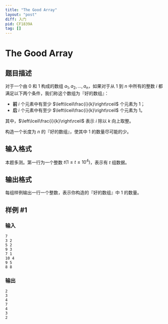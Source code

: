 ```yaml
---
title: "The Good Array"
layout: "post"
diff: 入门
pid: CF1839A
tag: []
---
```


# The Good Array

## 题目描述

对于一个由 $0$ 和 $1$ 构成的数组 $a_1,a_2,\dots,a_n$，如果对于从 $1$ 到 $n$ 中所有的整数 $i$ 都满足以下两个条件，我们称这个数组为『好的数组』：
- **前** $i$ 个元素中有至少 $\left\lceil\frac{i}{k}\right\rceil$ 个元素为 $1$；
- **后** $i$ 个元素中有至少 $\left\lceil\frac{i}{k}\right\rceil$ 个元素为 $1$。

其中，$\left\lceil\frac{i}{k}\right\rceil$ 表示 $i$ 除以 $k$ 向上取整。

构造一个长度为 $n$ 的『好的数组』，使其中 $1$ 的数量尽可能的少。

## 输入格式

本题多测。第一行为一个整数 $t\left(1\le t\le10^4\right)$，表示有 $t$ 组数据。

## 输出格式

每组样例输出一行一个整数，表示你构造的『好的数组』中 $1$ 的数量。

## 样例 #1

### 输入

```
7
3 2
5 2
9 3
7 1
10 4
9 5
8 8
```

### 输出

```
2
3
4
7
4
3
2
```

